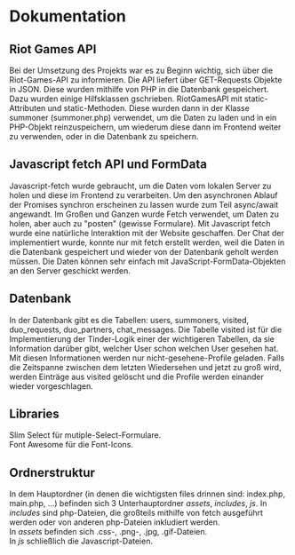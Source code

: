 # Dokumentation
## Riot Games API
Bei der Umsetzung des Projekts war es zu Beginn wichtig, sich über die Riot-Games-API zu informieren. Die API liefert über GET-Requests Objekte in JSON. Diese wurden mithilfe von PHP in die Datenbank gespeichert. Dazu wurden einige Hilfsklassen gschrieben. RiotGamesAPI mit static-Attributen und static-Methoden. Diese wurden dann in der Klasse summoner (summoner.php) verwendet, um die Daten zu laden und in ein PHP-Objekt reinzuspeichern, um wiederum diese dann im Frontend weiter zu verwenden, oder in die Datenbank zu speichern.
## Javascript fetch API und FormData
Javascript-fetch wurde gebraucht, um die Daten vom lokalen Server zu holen und diese im Frontend zu verarbeiten. Um den asynchronen Ablauf der Promises synchron erscheinen zu lassen wurde zum Teil async/await angewandt. Im Großen und Ganzen wurde Fetch verwendet, um Daten zu holen, aber auch zu "posten" (gewisse Formulare). Mit Javascript fetch wurde eine natürliche Interaktion mit der Website geschaffen. Der Chat der implementiert wurde, konnte nur mit fetch erstellt werden, weil die Daten in die Datenbank gespeichert und wieder von der Datenbank geholt werden müssen. Die Daten können sehr einfach mit JavaScript-FormData-Objekten an den Server geschickt werden. 
## Datenbank
In der Datenbank gibt es die Tabellen: users, summoners, visited, duo_requests, duo_partners, chat_messages.
Die Tabelle visited ist für die Implementierung der Tinder-Logik einer der wichtigeren Tabellen, da sie Information darüber gibt, welcher User schon welchen User gesehen hat. Mit diesen Informationen werden nur nicht-gesehene-Profile geladen. Falls die Zeitspanne zwischen dem letzten Wiedersehen und jetzt zu groß wird, werden Einträge aus visited gelöscht und die Profile werden einander wieder vorgeschlagen.
## Libraries
Slim Select für mutiple-Select-Formulare.  
Font Awesome für die Font-Icons.
## Ordnerstruktur
In dem Hauptordner (in denen die wichtigsten files drinnen sind: index.php, main.php, ...) befinden sich 3 Unterhauptordner *assets*, *includes*, *js*. In *includes* sind php-Dateien, die großteils mithilfe von fetch ausgeführt werden oder von anderen php-Dateien inkludiert werden.  
In *assets* befinden sich .css-, .png-, .jpg, .gif-Dateien.  
In *js* schließlich die Javascript-Dateien.
